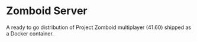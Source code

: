 # Zomboid Server

A ready to go distribution of Project Zomboid multiplayer (41.60) shipped as a Docker container.